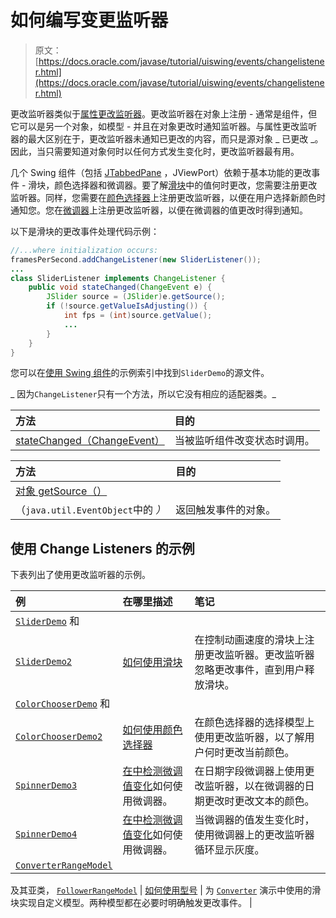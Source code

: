 # 如何编写变更监听器

> 原文： [https://docs.oracle.com/javase/tutorial/uiswing/events/changelistener.html](https://docs.oracle.com/javase/tutorial/uiswing/events/changelistener.html)

更改监听器类似于[属性更改监听器](propertychangelistener.html)。更改监听器在对象上注册 - 通常是组件，但它可以是另一个对象，如模型 - 并且在对象更改时通知监听器。与属性更改监听器的最大区别在于，更改监听器未通知已更改的内容，而只是源对象 _ 已更改 _。因此，当只需要知道对象何时以任何方式发生变化时，更改监听器最有用。

几个 Swing 组件（包括 [JTabbedPane](../components/tabbedpane.html) ，JViewPort）依赖于基本功能的更改事件 - 滑块，颜色选择器和微调器。要了解[滑块](../components/slider.html)中的值何时更改，您需要注册更改监听器。同样，您需要在[颜色选择器](../components/colorchooser.html)上注册更改监听器，以便在用户选择新颜色时通知您。您在[微调器](../components/spinner.html)上注册更改监听器，以便在微调器的值更改时得到通知。

以下是滑块的更改事件处理代码示例：

```java
//...where initialization occurs:
framesPerSecond.addChangeListener(new SliderListener());
...
class SliderListener implements ChangeListener {
    public void stateChanged(ChangeEvent e) {
        JSlider source = (JSlider)e.getSource();
        if (!source.getValueIsAdjusting()) {
            int fps = (int)source.getValue();
            ...
        }    
    }
}

```

您可以在[使用 Swing 组件](../examples/components/index.html#SliderDemo)的示例索引中找到`SliderDemo`的源文件。

_ 因为`ChangeListener`只有一个方法，所以它没有相应的适配器类。_

| 方法 | 目的 |
| :-- | :-- |
| [stateChanged（ChangeEvent）](https://docs.oracle.com/javase/8/docs/api/javax/swing/event/ChangeListener.html#stateChanged-javax.swing.event.ChangeEvent-) | 当被监听组件改变状态时调用。 |

| 方法 | 目的 |
| :-- | :-- |
| [对象 getSource（）](https://docs.oracle.com/javase/8/docs/api/java/util/EventObject.html#getSource--)
（`java.util.EventObject`中的 _）_ | 返回触发事件的对象。 |

## 使用 Change Listeners 的示例

下表列出了使用更改监听器的示例。

| 例 | 在哪里描述 | 笔记 |
| :-- | :-- | :-- |
| [`SliderDemo`](../examples/components/index.html#SliderDemo) 和
[`SliderDemo2`](../examples/components/index.html#SliderDemo2) | [如何使用滑块](../components/slider.html) | 在控制动画速度的滑块上注册更改监听器。更改监听器忽略更改事件，直到用户释放滑块。 |
| [`ColorChooserDemo`](../examples/components/index.html#ColorChooserDemo) 和
[`ColorChooserDemo2`](../examples/components/index.html#ColorChooserDemo2) | [如何使用颜色选择器](../components/colorchooser.html  ) | 在颜色选择器的选择模型上使用更改监听器，以了解用户何时更改当前颜色。 |
| [`SpinnerDemo3`](../examples/components/index.html#SpinnerDemo3) | [在](../components/spinner.html#change)[中检测微调值变化](../components/spinner.html)如何使用微调器。 | 在日期字段微调器上使用更改监听器，以在微调器的日期更改时更改文本的颜色。 |
| [`SpinnerDemo4`](../examples/components/index.html#SpinnerDemo4) | [在](../components/spinner.html#change)[中检测微调值变化](../components/spinner.html)如何使用微调器。 | 当微调器的值发生变化时，使用微调器上的更改监听器循环显示灰度。 |
| [`ConverterRangeModel`](../examples/components/ConverterProject/src/components/ConverterRangeModel.java)
及其亚类，
[`FollowerRangeModel`](../examples/components/ConverterProject/src/components/FollowerRangeModel.java) | [如何使用型号](../components/model.html) | 为 [`Converter`](../examples/components/index.html#Converter) 演示中使用的滑块实现自定义模型。两种模型都在必要时明确触发更改事件。 |